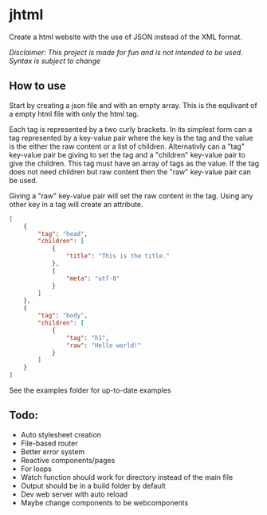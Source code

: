 # jhtml

Create a html website with the use of JSON instead of the XML format.

*Disclaimer: This project is made for fun and is not intended to be used. Syntax is subject to change*

## How to use
Start by creating a json file and with an empty array. This is the equlivant of a empty html file with only the html tag.

Each tag is represented by a two curly brackets. In its simplest form can a tag represented by a key-value pair where the key is the tag and the value is the either the raw content or a list of children.
Alternativly can a "tag" key-value pair be giving to set the tag and a "children" key-value pair to give the children. This tag must have an array of tags as the value. If the tag does not need children but raw content then the "raw" key-value pair can be used.

Giving a "raw" key-value pair will set the raw content in the tag.
Using any other key in a tag will create an attribute.
```json
[
	{
		"tag": "head",
		"children": [
			{
				"title": "This is the title."
			},
			{
				"meta": "utf-8"
			}
		]
	},
	{
		"tag": "body",
		"children": [
			{
				"tag": "h1",
				"raw": "Hello world!"
			}
		]
	}
]
```
See the examples folder for up-to-date examples

## Todo:
- Auto stylesheet creation
- File-based router
- Better error system
- Reactive components/pages
- For loops
- Watch function should work for directory instead of the main file
- Output should be in a build folder by default
- Dev web server with auto reload
- Maybe change components to be webcomponents